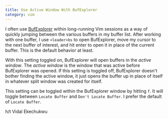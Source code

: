 ```yaml
---
title: Use Active Window With BufExplorer
category: vim
---
```


I often use [BufExplorer](https://github.com/jlanzarotta/bufexplorer) within
long-running Vim sessions as a way of quickly jumping between the various
buffers in my buffer list. After working with one buffer, I use `<leader>bs`
to open BufExplorer, move my cursor to the next buffer of interest, and hit
enter to open it in place of the current buffer. This is the default
behavior at least.

With this setting toggled on, BufExplorer will open buffers in the _active
window_. The _active window_ is the window that was active before
BufExplorer was opened. If this setting is toggled off, BufExplorer doesn't
bother finding the active window, it just opens the buffer up in place of
itself in whatever split window was created for itself.

This setting can be toggled within the BufExplorer window by hitting `f`. It
will toggle between `Locate Buffer` and `Don't Locate Buffer`. I prefer the
default of `Locate Buffer`.

h/t Vidal Ekechukwu
